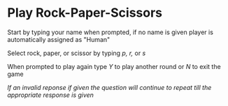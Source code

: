 # Play Rock-Paper-Scissors

Start by typing your name when prompted, if no name is given player is automatically assigned as "Human"

Select rock, paper, or scissor by typing *p, r,* or *s*

When prompted to play again type *Y* to play another round or *N* to exit the game

_If an invalid reponse if given the question will continue to repeat till the appropriate response is given_